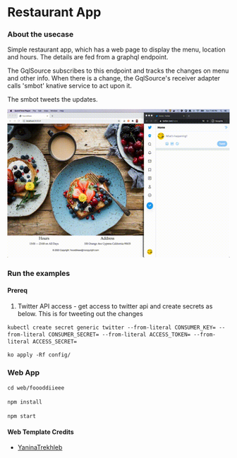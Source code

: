 # Restaurant App

### About the usecase

Simple restaurant app, which has a web page to display the menu, location and hours. 
The details are fed from a graphql endpoint. 

The GqlSource subscribes to this endpoint and tracks the changes on menu and other info.
When there is a change, the GqlSource's receiver adapter calls 'smbot' knative service 
to act upon it. 

The smbot tweets the updates.

![](./../../assets/promo.gif)

### Run the examples

#### Prereq

1. Twitter API access - get access to twitter api and create secrets as below.
This is for tweeting out the changes

```
kubectl create secret generic twitter --from-literal CONSUMER_KEY= --from-literal CONSUMER_SECRET= --from-literal ACCESS_TOKEN= --from-literal ACCESS_SECRET=
``` 

```
ko apply -Rf config/
```

### Web App

```
cd web/foooddiieee

npm install

npm start
```

#### Web Template Credits

- [YaninaTrekhleb](https://github.com/YaninaTrekhleb/restaurant-website)


